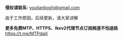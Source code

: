 **侵权请联系:** youlianboshi@gmail.com

由于工作原因，后续更新，请大家谅解

**更多免费MTP、HTTPS、Ikev2代理节点订阅频道不怕迷路**
https://t.me/MTPdaili
